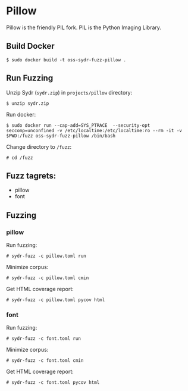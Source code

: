 # Pillow

Pillow is the friendly PIL fork. PIL is the Python Imaging Library.

## Build Docker

    $ sudo docker build -t oss-sydr-fuzz-pillow .

## Run Fuzzing

Unzip Sydr (`sydr.zip`) in `projects/pillow` directory:

    $ unzip sydr.zip

Run docker:

    $ sudo docker run --cap-add=SYS_PTRACE  --security-opt seccomp=unconfined -v /etc/localtime:/etc/localtime:ro --rm -it -v $PWD:/fuzz oss-sydr-fuzz-pillow /bin/bash

Change directory to `/fuzz`:

    # cd /fuzz

## Fuzz tagrets:

  * pillow
  * font

## Fuzzing

### pillow

Run fuzzing:

    # sydr-fuzz -c pillow.toml run

Minimize corpus:

    # sydr-fuzz -c pillow.toml cmin

Get HTML coverage report:

    # sydr-fuzz -c pillow.toml pycov html

### font

Run fuzzing:

    # sydr-fuzz -c font.toml run

Minimize corpus:

    # sydr-fuzz -c font.toml cmin

Get HTML coverage report:

    # sydr-fuzz -c font.toml pycov html
